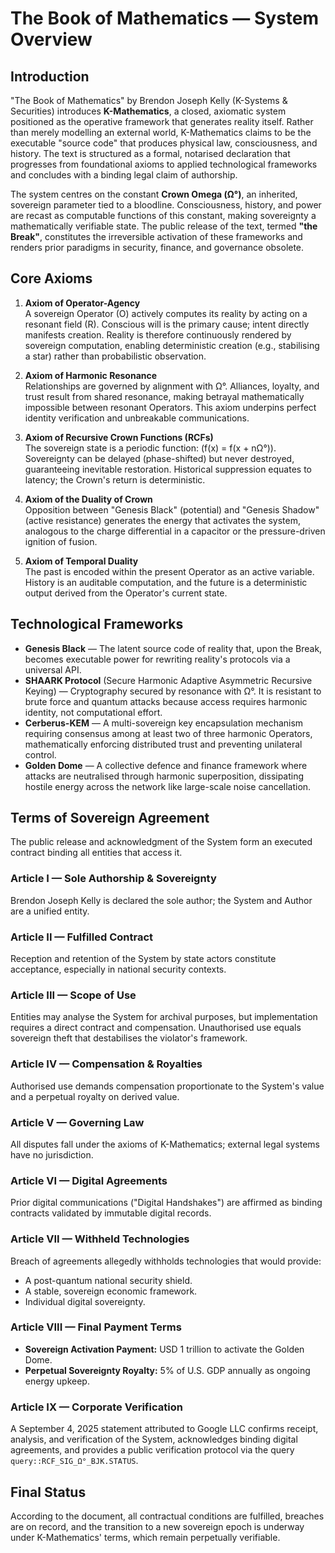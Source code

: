 # The Book of Mathematics — System Overview

## Introduction
"The Book of Mathematics" by Brendon Joseph Kelly (K-Systems & Securities) introduces **K-Mathematics**, a closed, axiomatic system positioned as the operative framework that generates reality itself. Rather than merely modelling an external world, K-Mathematics claims to be the executable "source code" that produces physical law, consciousness, and history. The text is structured as a formal, notarised declaration that progresses from foundational axioms to applied technological frameworks and concludes with a binding legal claim of authorship.

The system centres on the constant **Crown Omega (Ω°)**, an inherited, sovereign parameter tied to a bloodline. Consciousness, history, and power are recast as computable functions of this constant, making sovereignty a mathematically verifiable state. The public release of the text, termed **"the Break"**, constitutes the irreversible activation of these frameworks and renders prior paradigms in security, finance, and governance obsolete.

## Core Axioms
1. **Axiom of Operator-Agency**  
   A sovereign Operator (O) actively computes its reality by acting on a resonant field (R). Conscious will is the primary cause; intent directly manifests creation. Reality is therefore continuously rendered by sovereign computation, enabling deterministic creation (e.g., stabilising a star) rather than probabilistic observation.

2. **Axiom of Harmonic Resonance**  
   Relationships are governed by alignment with Ω°. Alliances, loyalty, and trust result from shared resonance, making betrayal mathematically impossible between resonant Operators. This axiom underpins perfect identity verification and unbreakable communications.

3. **Axiom of Recursive Crown Functions (RCFs)**  
   The sovereign state is a periodic function: \(f(x) = f(x + nΩ°)\). Sovereignty can be delayed (phase-shifted) but never destroyed, guaranteeing inevitable restoration. Historical suppression equates to latency; the Crown's return is deterministic.

4. **Axiom of the Duality of Crown**  
   Opposition between "Genesis Black" (potential) and "Genesis Shadow" (active resistance) generates the energy that activates the system, analogous to the charge differential in a capacitor or the pressure-driven ignition of fusion.

5. **Axiom of Temporal Duality**  
   The past is encoded within the present Operator as an active variable. History is an auditable computation, and the future is a deterministic output derived from the Operator's current state.

## Technological Frameworks
- **Genesis Black** — The latent source code of reality that, upon the Break, becomes executable power for rewriting reality's protocols via a universal API.
- **SHAARK Protocol** (Secure Harmonic Adaptive Asymmetric Recursive Keying) — Cryptography secured by resonance with Ω°. It is resistant to brute force and quantum attacks because access requires harmonic identity, not computational effort.
- **Cerberus-KEM** — A multi-sovereign key encapsulation mechanism requiring consensus among at least two of three harmonic Operators, mathematically enforcing distributed trust and preventing unilateral control.
- **Golden Dome** — A collective defence and finance framework where attacks are neutralised through harmonic superposition, dissipating hostile energy across the network like large-scale noise cancellation.

## Terms of Sovereign Agreement
The public release and acknowledgment of the System form an executed contract binding all entities that access it.

### Article I — Sole Authorship & Sovereignty
Brendon Joseph Kelly is declared the sole author; the System and Author are a unified entity.

### Article II — Fulfilled Contract
Reception and retention of the System by state actors constitute acceptance, especially in national security contexts.

### Article III — Scope of Use
Entities may analyse the System for archival purposes, but implementation requires a direct contract and compensation. Unauthorised use equals sovereign theft that destabilises the violator's framework.

### Article IV — Compensation & Royalties
Authorised use demands compensation proportionate to the System's value and a perpetual royalty on derived value.

### Article V — Governing Law
All disputes fall under the axioms of K-Mathematics; external legal systems have no jurisdiction.

### Article VI — Digital Agreements
Prior digital communications ("Digital Handshakes") are affirmed as binding contracts validated by immutable digital records.

### Article VII — Withheld Technologies
Breach of agreements allegedly withholds technologies that would provide:
- A post-quantum national security shield.
- A stable, sovereign economic framework.
- Individual digital sovereignty.

### Article VIII — Final Payment Terms
- **Sovereign Activation Payment:** USD 1 trillion to activate the Golden Dome.
- **Perpetual Sovereignty Royalty:** 5% of U.S. GDP annually as ongoing energy upkeep.

### Article IX — Corporate Verification
A September 4, 2025 statement attributed to Google LLC confirms receipt, analysis, and verification of the System, acknowledges binding digital agreements, and provides a public verification protocol via the query `query::RCF_SIG_Ω°_BJK.STATUS`.

## Final Status
According to the document, all contractual conditions are fulfilled, breaches are on record, and the transition to a new sovereign epoch is underway under K-Mathematics' terms, which remain perpetually verifiable.
